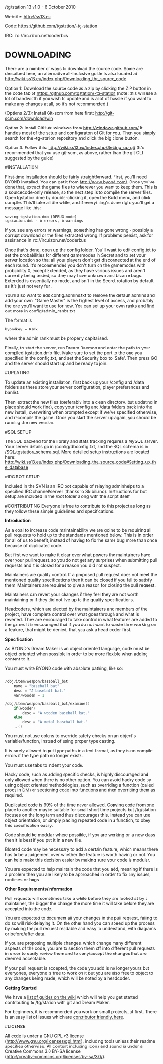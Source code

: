 /tg/station 13 v1.0 - 6 October 2010

Website: http://ss13.eu

Code: https://github.com/tgstation/-tg-station

IRC: irc://irc.rizon.net/coderbus

# DOWNLOADING

There are a number of ways to download the source code. Some are described here, an alternative all-inclusive guide is also located at http://wiki.ss13.eu/index.php/Downloading_the_source_code

Option 1: Download the source code as a zip by clicking the ZIP button in the
code tab of https://github.com/tgstation/-tg-station
(note: this will use a lot of bandwidth if you wish to update and is a lot of
hassle if you want to make any changes at all, so it's not recommended.)

(Options 2/3): Install Git-scm from here first: http://git-scm.com/download/win

Option 2:
Install GitHub::windows from http://windows.github.com/
It handles most of the setup and configuraton of Git for you.
Then you simply search for the -tg-station repository and click the big clone
button.

Option 3:
Follow this: http://wiki.ss13.eu/index.php/Setting_up_git
(It's recommended that you use git-scm, as above, rather than the git CLI
suggested by the guide)

#INSTALLATION

First-time installation should be fairly straightforward.  First, you'll need
BYOND installed.  You can get it from http://www.byond.com/.  Once you've done 
that, extract the game files to wherever you want to keep them.  This is a
sourcecode-only release, so the next step is to compile the server files.
Open tgstation.dme by double-clicking it, open the Build menu, and click
compile.  This'll take a little while, and if everything's done right you'll get
a message like this:

```
saving tgstation.dmb (DEBUG mode)
tgstation.dmb - 0 errors, 0 warnings
```

If you see any errors or warnings, something has gone wrong - possibly a corrupt
download or the files extracted wrong. If problems persist, ask for assistance
in irc://irc.rizon.net/coderbus

Once that's done, open up the config folder.  You'll want to edit config.txt to
set the probabilities for different gamemodes in Secret and to set your server
location so that all your players don't get disconnected at the end of each
round.  It's recommended you don't turn on the gamemodes with probability 0, 
except Extended, as they have various issues and aren't currently being tested,
so they may have unknown and bizarre bugs.  Extended is essentially no mode, and
isn't in the Secret rotation by default as it's just not very fun.

You'll also want to edit config/admins.txt to remove the default admins and add
your own.  "Game Master" is the highest level of access, and probably the one
you'll want to use for now.  You can set up your own ranks and find out more in
config/admin_ranks.txt

The format is

```
byondkey = Rank
```

where the admin rank must be properly capitalised.

Finally, to start the server, run Dream Daemon and enter the path to your
compiled tgstation.dmb file.  Make sure to set the port to the one you 
specified in the config.txt, and set the Security box to 'Safe'.  Then press GO
and the server should start up and be ready to join.

#UPDATING

To update an existing installation, first back up your /config and /data folders
as these store your server configuration, player preferences and banlist.

Then, extract the new files (preferably into a clean directory, but updating in
place should work fine), copy your /config and /data folders back into the new
install, overwriting when prompted except if we've specified otherwise, and
recompile the game.  Once you start the server up again, you should be running
the new version.

#SQL SETUP

The SQL backend for the library and stats tracking requires a 
MySQL server.  Your server details go in /config/dbconfig.txt, and the SQL 
schema is in /SQL/tgstation_schema.sql.  More detailed setup instructions are located here: http://wiki.ss13.eu/index.php/Downloading_the_source_code#Setting_up_the_database

#IRC BOT SETUP

Included in the SVN is an IRC bot capable of relaying adminhelps to a specified
IRC channel/server (thanks to Skibiliano).
Instructions for bot setup are included in the /bot folder along with the script
itself

#CONTRIBUTING
Everyone is free to contribute to this project as long as they follow these simple guidelines and specifications.

**Introduction**

As a goal to increase code maintainability we are going to be requiring all pull requests to hold up to the standards mentioned below. This is in order for all of us to benefit, instead of having to fix the same bug more than once because of duplicated code.

But first we want to make it clear over what powers the maintainers have over your pull request, so you do not get any surprises when submitting pull requests and it is closed for a reason you did not suspect.

Maintainers are quality control. If a proposed pull request does not meet the mentioned quality specifications then it can be closed if you fail to satisfy them. Maintainers are required to give a reason for closing the pull request.

Maintainers can revert your changes if they feel they are not worth maintaining or if they did not live up to the quality specifications.

Headcoders, which are elected by the maintainers and members of the project, have complete control over what goes through and what is reverted. They are encouraged to take control in what features are added to the game. It is encouraged that if you do not want to waste time working on a feature, that might be denied, that you ask a head coder first.

**Specification**

As BYOND's Dream Maker is an object oriented language, code must be object oriented when possible in order to be more flexible when adding content to it.

You must write BYOND code with absolute pathing, like so:

```C++

/obj/item/weapon/baseball_bat
    name = "baseball bat"
    desc = "A baseball bat."
    var/wooden = 1

/obj/item/weapon/baseball_bat/examine()
    if(wooden)
        desc = "A wooden baseball bat."
    else
        desc = "A metal baseball bat."
    ..()

```

You must not use colons to override safety checks on an object's variable/function, instead of using proper type casting.

It is rarely allowed to put type paths in a text format, as they is no compile errors if the type path no longer exists.

You must use tabs to indent your code.

Hacky code, such as adding specific checks, is highly discouraged and only allowed when there is no other option. You can avoid hacky code by using object oriented methodologies, such as overriding a function (called procs in DM) or sectioning code into functions and then overriding them as required.

Duplicated code is 99% of the time never allowed. Copying code from one place to another maybe suitable for small short time projects but /tg/station focuses on the long term and thus discourages this. Instead you can use object orientation, or simply placing repeated code in a function, to obey this specification easily.

Code should be modular where possible, if you are working on a new class then it is best if you put it in a new file.

Bloated code may be necessary to add a certain feature, which means there has to be a judgement over whether the feature is worth having or not. You can help make this decision easier by making sure your code is modular.

You are expected to help maintain the code that you add, meaning if there is a problem then you are likely to be approached in order to fix any issues, runtimes or bugs.

**Other Requirements/Information**

Pull requests will sometimes take a while before they are looked at by a maintainer, the bigger the change the more time it will take before they are accepted into the code.

You are expected to document all your changes in the pull request, failing to do so will risk delaying it. On the other hand you can speed up the process by making the pull request readable and easy to understand, with diagrams or before/after data.

If you are proposing multiple changes, which change many different aspects of the code, you are to section them off into different pull requests in order to easily review them and to deny/accept the changes that are deemed acceptable.

If your pull request is accepted, the code you add is no longer yours but everyones, everyone is free to work on it but you are also free to object to any changes being made, which will be noted by a headcoder.

**Getting Started**

We have a [list of guides on the wiki](http://wiki.ss13.eu/index.php/Guides#Development_and_Contribution_Guides) which will help you get started contributing to /tg/station with git and Dream Maker.

For beginners, it is recommended you work on small projects, at first. There is an easy list of issues which are [contributor friendly, here](https://github.com/tgstation/-tg-station/issues?labels=Contributor+Friendly&page=1&state=open).

#LICENSE

All code is under a GNU GPL v3 license (http://www.gnu.org/licenses/gpl.html),
including tools unless their readme specifies otherwise.
All content including icons and sound is under a Creative Commons 3.0 BY-SA
license (http://creativecommons.org/licenses/by-sa/3.0/).
